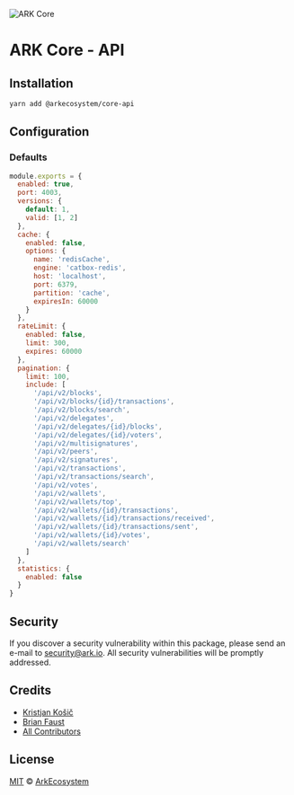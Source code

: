 ![ARK Core](https://i.imgur.com/1aP6F2o.png)

# ARK Core - API

## Installation

```bash
yarn add @arkecosystem/core-api
```

## Configuration

### Defaults

```js
module.exports = {
  enabled: true,
  port: 4003,
  versions: {
    default: 1,
    valid: [1, 2]
  },
  cache: {
    enabled: false,
    options: {
      name: 'redisCache',
      engine: 'catbox-redis',
      host: 'localhost',
      port: 6379,
      partition: 'cache',
      expiresIn: 60000
    }
  },
  rateLimit: {
    enabled: false,
    limit: 300,
    expires: 60000
  },
  pagination: {
    limit: 100,
    include: [
      '/api/v2/blocks',
      '/api/v2/blocks/{id}/transactions',
      '/api/v2/blocks/search',
      '/api/v2/delegates',
      '/api/v2/delegates/{id}/blocks',
      '/api/v2/delegates/{id}/voters',
      '/api/v2/multisignatures',
      '/api/v2/peers',
      '/api/v2/signatures',
      '/api/v2/transactions',
      '/api/v2/transactions/search',
      '/api/v2/votes',
      '/api/v2/wallets',
      '/api/v2/wallets/top',
      '/api/v2/wallets/{id}/transactions',
      '/api/v2/wallets/{id}/transactions/received',
      '/api/v2/wallets/{id}/transactions/sent',
      '/api/v2/wallets/{id}/votes',
      '/api/v2/wallets/search'
    ]
  },
  statistics: {
    enabled: false
  }
}
```

## Security

If you discover a security vulnerability within this package, please send an e-mail to security@ark.io. All security vulnerabilities will be promptly addressed.

## Credits

- [Kristjan Košič](https://github.com/kristjank)
- [Brian Faust](https://github.com/faustbrian)
- [All Contributors](../../../../contributors)

## License

[MIT](LICENSE) © [ArkEcosystem](https://ark.io)
